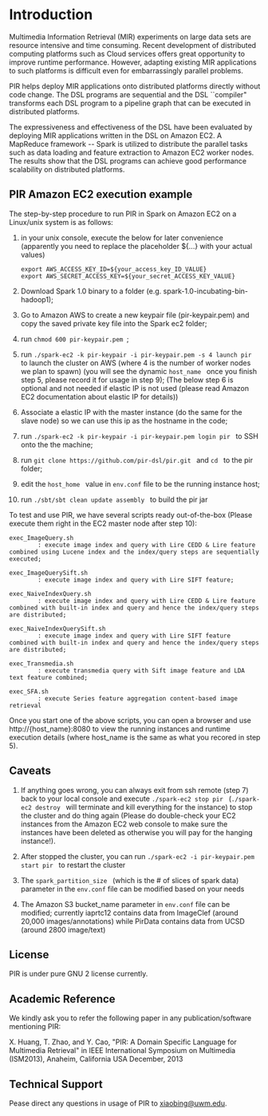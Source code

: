 Introduction
============

Multimedia Information Retrieval (MIR) experiments on large data sets are resource intensive and time consuming. Recent development of distributed computing platforms such as Cloud services offers great opportunity to improve runtime performance. However, adapting existing MIR applications to such platforms is difficult even for embarrassingly parallel problems.

PIR helps deploy MIR applications onto distributed platforms directly without code change. The DSL programs are sequential and the DSL ``compiler" transforms each DSL program to a pipeline graph that can be executed in distributed platforms.

The expressiveness and effectiveness of the DSL have been evaluated by deploying MIR applications written in the DSL on Amazon EC2. A MapReduce framework -- Spark is utilized to distribute the parallel tasks such as data loading and feature extraction to Amazon EC2 worker nodes. The results show that the DSL programs can achieve good performance scalability on distributed platforms.

PIR Amazon EC2 execution example
---------------------------------

The step-by-step procedure to run PIR in Spark on Amazon EC2 on a Linux/unix system is as follows:

1. in your unix console, execute the below for later convenience (apparently you need to replace the placeholder ${...} with your actual values)

	```Shell
	export AWS_ACCESS_KEY_ID=${your_access_key_ID_VALUE}
	export AWS_SECRET_ACCESS_KEY=${your_secret_ACCESS_KEY_VALUE}
	```

2. Download Spark 1.0 binary to a folder (e.g. spark-1.0-incubating-bin-hadoop1);
3. Go to Amazon AWS to create a new keypair file (pir-keypair.pem) and copy the saved private key file into the Spark ec2 folder;
4. run ```chmod 600 pir-keypair.pem ```;
5. run ```./spark-ec2 -k pir-keypair -i pir-keypair.pem -s 4 launch pir ``` to launch the cluster on AWS (where 4 is the number of worker nodes we plan to spawn)
(you will see the dynamic ```host_name ``` once you finish step 5, please record it for usage in step 9);
(The below step 6 is optional and not needed if elastic IP is not used (please read Amazon EC2 documentation about elastic IP for details))
6. Associate a elastic IP with the master instance (do the same for the slave node) so we can use this ip as the hostname in the code;
7. run ```./spark-ec2 -k pir-keypair -i pir-keypair.pem login pir ``` to SSH onto the the machine;
8. run ```git clone https://github.com/pir-dsl/pir.git ``` and ```cd ``` to the pir folder;
9. edit the ```host_home ``` value in ```env.conf``` file to be the running instance host; 
10. run ```./sbt/sbt clean update assembly ``` to build the pir jar

To test and use PIR, we have several scripts ready out-of-the-box (Please execute them right in the EC2 master node after step 10):
```Shell
exec_ImageQuery.sh 
		: execute image index and query with Lire CEDD & Lire feature combined using Lucene index and the index/query steps are sequentially executed;
```
```Shell
exec_ImageQuerySift.sh 
		: execute image index and query with Lire SIFT feature;
```
```Shell
exec_NaiveIndexQuery.sh
		: execute image index and query with Lire CEDD & Lire feature combined with built-in index and query and hence the index/query steps are distributed;
```
```Shell
exec_NaiveIndexQuerySift.sh
		: execute image index and query with Lire SIFT feature combined with built-in index and query and hence the index/query steps are distributed;
```
```Shell
exec_Transmedia.sh
		: execute transmedia query with Sift image feature and LDA text feature combined;
```
```Shell
exec_SFA.sh
		: execute Series feature aggregation content-based image retrieval
```
Once you start one of the above scripts, you can open a browser and use http://{host_name}:8080 to view the running instances and runtime execution details (where host_name is the same as what you recored in step 5). 

Caveats 
-------

1. If anything goes wrong, you can always exit from ssh remote (step 7) back to your local console and execute  ```./spark-ec2 stop pir ``` (```./spark-ec2 destroy ``` will terminate and kill everything for the instance) to stop the cluster and do thing again 
(Please do double-check your EC2 instances from the Amazon EC2 web console to make sure the instances have been deleted as otherwise you will pay for the hanging instance!).

2. After stopped the cluster, you can run ```./spark-ec2 -i pir-keypair.pem start pir ``` to restart the cluster

3. The ```spark_partition_size ``` (which is the # of slices of spark data) parameter in the ```env.conf``` file can be modified based on your needs 

4. The Amazon S3 bucket_name parameter in ```env.conf``` file can be modified; currently iaprtc12 contains data from ImageClef (around 20,000 images/annotations)  while PirData contains data from UCSD (around 2800 image/text) 
 
License
-------

PIR is under pure GNU 2 license currently. 

Academic Reference
------------------

We kindly ask you to refer the following paper in any publication/software mentioning PIR:

X. Huang, T. Zhao, and Y. Cao, "PIR: A Domain Specific Language for Multimedia Retrieval" in
IEEE International Symposium on Multimedia (ISM2013), Anaheim, California USA  December, 2013

Technical Support
-----------------

Pease direct any questions in usage of PIR to xiaobing@uwm.edu.
